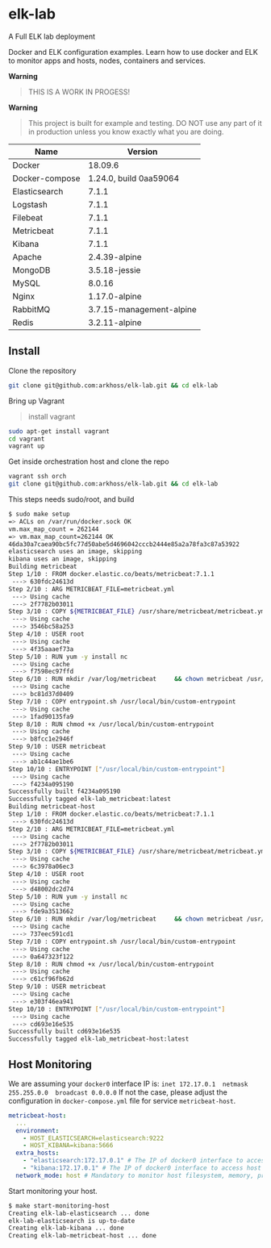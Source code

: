 # elk-lab
A Full ELK lab deployment

Docker and ELK configuration examples. 
Learn how to use docker and ELK to monitor apps and hosts, nodes, containers and services.

**Warning**
> THIS IS A WORK IN PROGESS! 

**Warning**
> This project is built for example and testing. 
> DO NOT use any part of it in production unless you know exactly what you are doing.

| Name  | Version |
| ------------- | ------------- |
| Docker  | 18.09.6 |
| Docker-compose  | 1.24.0, build 0aa59064 |
| Elasticsearch  | 7.1.1 |
| Logstash | 7.1.1 |
| Filebeat | 7.1.1 |
| Metricbeat  | 7.1.1 |
| Kibana  | 7.1.1 |
| Apache | 2.4.39-alpine |
| MongoDB | 3.5.18-jessie |
| MySQL | 8.0.16 |
| Nginx | 1.17.0-alpine |
| RabbitMQ | 3.7.15-management-alpine |
| Redis | 3.2.11-alpine |


## Install

Clone the repository

```bash
git clone git@github.com:arkhoss/elk-lab.git && cd elk-lab
```

Bring up Vagrant
> install vagrant

```bash
sudo apt-get install vagrant
cd vagrant
vagrant up
```
Get inside orchestration host and clone the repo
```bash
vagrant ssh orch
git clone git@github.com:arkhoss/elk-lab.git && cd elk-lab
```

This steps needs sudo/root, and build
```bash
$ sudo make setup
=> ACLs on /var/run/docker.sock OK
vm.max_map_count = 262144
=> vm.max_map_count=262144 OK
46da30a7caea90bc5fc77d50abe5d4696042cccb2444e85a2a78fa3c87a53922
elasticsearch uses an image, skipping
kibana uses an image, skipping
Building metricbeat
Step 1/10 : FROM docker.elastic.co/beats/metricbeat:7.1.1
 ---> 630fdc24613d
Step 2/10 : ARG METRICBEAT_FILE=metricbeat.yml
 ---> Using cache
 ---> 2f7782b03011
Step 3/10 : COPY ${METRICBEAT_FILE} /usr/share/metricbeat/metricbeat.yml
 ---> Using cache
 ---> 3546bc58a253
Step 4/10 : USER root
 ---> Using cache
 ---> 4f35aaaef73a
Step 5/10 : RUN yum -y install nc
 ---> Using cache
 ---> f7598ec97ffd
Step 6/10 : RUN mkdir /var/log/metricbeat     && chown metricbeat /usr/share/metricbeat/metricbeat.yml     && chmod go-w /usr/share/metricbeat/metricbeat.yml     && chown metricbeat /var/log/metricbeat
 ---> Using cache
 ---> bc81d37d0409
Step 7/10 : COPY entrypoint.sh /usr/local/bin/custom-entrypoint
 ---> Using cache
 ---> 1fad90135fa9
Step 8/10 : RUN chmod +x /usr/local/bin/custom-entrypoint
 ---> Using cache
 ---> b8fcc1e2946f
Step 9/10 : USER metricbeat
 ---> Using cache
 ---> ab1c44ae1be6
Step 10/10 : ENTRYPOINT ["/usr/local/bin/custom-entrypoint"]
 ---> Using cache
 ---> f4234a095190
Successfully built f4234a095190
Successfully tagged elk-lab_metricbeat:latest
Building metricbeat-host
Step 1/10 : FROM docker.elastic.co/beats/metricbeat:7.1.1
 ---> 630fdc24613d
Step 2/10 : ARG METRICBEAT_FILE=metricbeat.yml
 ---> Using cache
 ---> 2f7782b03011
Step 3/10 : COPY ${METRICBEAT_FILE} /usr/share/metricbeat/metricbeat.yml
 ---> Using cache
 ---> 6c3978a06ec3
Step 4/10 : USER root
 ---> Using cache
 ---> d48002dc2d74
Step 5/10 : RUN yum -y install nc
 ---> Using cache
 ---> fde9a3513662
Step 6/10 : RUN mkdir /var/log/metricbeat     && chown metricbeat /usr/share/metricbeat/metricbeat.yml     && chmod go-w /usr/share/metricbeat/metricbeat.yml     && chown metricbeat /var/log/metricbeat
 ---> Using cache
 ---> 737eec591cd1
Step 7/10 : COPY entrypoint.sh /usr/local/bin/custom-entrypoint
 ---> Using cache
 ---> 0a647323f122
Step 8/10 : RUN chmod +x /usr/local/bin/custom-entrypoint
 ---> Using cache
 ---> c61cf96fb62d
Step 9/10 : USER metricbeat
 ---> Using cache
 ---> e303f46ea941
Step 10/10 : ENTRYPOINT ["/usr/local/bin/custom-entrypoint"]
 ---> Using cache
 ---> cd693e16e535
Successfully built cd693e16e535
Successfully tagged elk-lab_metricbeat-host:latest
```


## Host Monitoring

We are assuming your `docker0` interface IP is: `inet 172.17.0.1  netmask 255.255.0.0  broadcast 0.0.0.0`
If not the case, please adjust the configuration in `docker-compose.yml` file for service `metricbeat-host`.

```yaml
metricbeat-host:
  ...
  environment:
    - HOST_ELASTICSEARCH=elasticsearch:9222
    - HOST_KIBANA=kibana:5666
  extra_hosts:
    - "elasticsearch:172.17.0.1" # The IP of docker0 interface to access host from container
    - "kibana:172.17.0.1" # The IP of docker0 interface to access host from container
  network_mode: host # Mandatory to monitor host filesystem, memory, processes,...
```

Start monitoring your host.

```bash
$ make start-monitoring-host
Creating elk-lab-elasticsearch ... done
elk-lab-elasticsearch is up-to-date
Creating elk-lab-kibana ... done
Creating elk-lab-metricbeat-host ... done
```
